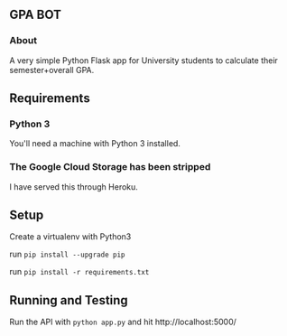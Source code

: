 ## GPA BOT

### About

A very simple Python Flask app for University students to calculate their semester+overall GPA.

## Requirements

### Python 3

You'll need a machine with Python 3 installed.

### The Google Cloud Storage has been stripped

I have served this through Heroku.

## Setup

Create a virtualenv with Python3

run `pip install --upgrade pip`

run `pip install -r requirements.txt`

## Running and Testing

Run the API with `python app.py` and hit http://localhost:5000/